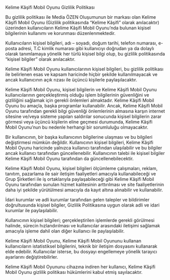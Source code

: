 Kelime Kâşifi Mobil Oyunu Gizlilik Politikası

Bu gizlilik politikası ile Media ÖZEN Oluşumunun bir markası olan Kelime Kâşifi Mobil Oyunu (Gizlilik politikasında “Kelime Kâşifi” olarak anılacaktır) üzerinden kullanıcıların Kelime Kâşifi Mobil Oyunu’nda bulunan kişisel bilgilerinin kullanımı ve korunması düzenlenmektedir.

Kullanıcıların kişisel bilgileri, adı – soyadı, doğum tarihi, telefon numarası, e-posta adresi, T.C kimlik numarası gibi kullanıcıyı doğrudan ya da dolaylı olarak tanımlamaya yönelik her türlü kişisel bilgi olup, bu gizlilik politikasında “kişisel bilgiler” olarak anılacaktır.

Kelime Kâşifi Mobil Oyunu kullanıcılarının kişisel bilgileri, bu gizlilik politikası ile belirlenen esas ve kapsam haricinde hiçbir şekilde kullanılmayacak ve ancak kullanıcının açık rızası ile üçüncü kişilerle paylaşılacaktır.

Kelime Kâşifi Mobil Oyunu, kişisel bilgilerin ve Kelime Kâşifi Mobil Oyunu kullanıcılarının gerçekleştirmiş olduğu işlem bilgilerinin güvenliğini ve gizliliğini sağlamak için gerekli önlemleri almaktadır. Kelime Kâşifi Mobil Oyunu bu amaçla, başka programlar kullanabilir. Ancak, Kelime Kâşifi Mobil Oyunu tarafından gerekli bilgi güvenliği önlemlerinin almasına karşın internet sitesine ve/veya sisteme yapılan saldırılar sonucunda kişisel bilgilerin zarar görmesi veya üçüncü kişilerin eline geçmesi durumunda, Kelime Kâşifi Mobil Oyunu’nun bu nedenle herhangi bir sorumluluğu olmayacaktır.

Bir kullanıcının, bir başka kullanıcının bilgilerine ulaşması ve bu bilgileri değiştirmesi mümkün değildir. Kullanıcının kişisel bilgileri, Kelime Kâşifi Mobil Oyunu haricinde yalnızca kullanıcı tarafından ulaşılabilir ve bu bilgiler ancak kullanıcı tarafından güncellenebilir. Kullanıcının talebi ile kişisel bilgiler Kelime Kâşifi Mobil Oyunu tarafından da güncellenebilecektir.

Kelime Kâşifi Mobil Oyunu, kişisel bilgileri ölçümleme çalışmaları, reklam, tanıtım, pazarlama ile sair iletişim faaliyetleri amacıyla kullanabileceği ve Grup Şirketleri ile iş ortaklarıyla paylaşabileceği gibi Kelime Kâşifi Mobil Oyunu tarafından sunulan hizmet kalitesinin arttırılması ve site faaliyetlerinin daha iyi şekilde yürütülmesi amacıyla da kayıt altına alınabilir ve kullanabilir.

İdari kurumlar ve adli kurumlar tarafından gelen talepler ve bildirimler doğrultusunda kişisel bilgiler, Gizlilik Politikasına uygun olarak adli ve idari kurumlar ile paylaşılabilir.

Kullanıcının kişisel bilgileri; gerçekleştirilen işlemlerde gerekli görülmesi halinde, sürecin hızlandırılması ve kullanıcılar arasındaki iletişimi sağlamak amacıyla işleme dahil olan diğer kullanıcı ile paylaşılabilir.

Kelime Kâşifi Mobil Oyunu, Kelime Kâşifi Mobil Oyununu kullanan kullanıcıların istatistiksel bilgilerini, teknik bir iletişim dosyasını kullanarak elde edebilir. Kullanıcılar isterse, bu dosyayı engellemeye yönelik tarayıcı ayarlarını değiştirebilirler.

Kelime Kâşifi Mobil Oyununu cihazına indiren her kullanıcı, Kelime Kâşifi Mobil Oyunu gizlilik politikası hükümlerini kabul etmiş sayılacaktır.
